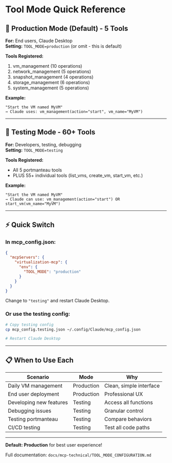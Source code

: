 # Tool Mode Quick Reference

## 🎯 Production Mode (Default) - 5 Tools

**For:** End users, Claude Desktop  
**Setting:** `TOOL_MODE=production` (or omit - this is default)

**Tools Registered:**
1. vm_management (10 operations)
2. network_management (5 operations)
3. snapshot_management (4 operations)
4. storage_management (6 operations)
5. system_management (5 operations)

**Example:**
```
"Start the VM named MyVM"
→ Claude uses: vm_management(action="start", vm_name="MyVM")
```

---

## 🔧 Testing Mode - 60+ Tools

**For:** Developers, testing, debugging  
**Setting:** `TOOL_MODE=testing`

**Tools Registered:**
- All 5 portmanteau tools
- PLUS 55+ individual tools (list_vms, create_vm, start_vm, etc.)

**Example:**
```
"Start the VM named MyVM"
→ Claude can use: vm_management(action="start") OR start_vm(vm_name="MyVM")
```

---

## ⚡ Quick Switch

### In mcp_config.json:
```json
{
  "mcpServers": {
    "virtualization-mcp": {
      "env": {
        "TOOL_MODE": "production"
      }
    }
  }
}
```

Change to `"testing"` and restart Claude Desktop.

### Or use the testing config:
```bash
# Copy testing config
cp mcp_config.testing.json ~/.config/Claude/mcp_config.json

# Restart Claude Desktop
```

---

## 📋 When to Use Each

| Scenario | Mode | Why |
|----------|------|-----|
| Daily VM management | Production | Clean, simple interface |
| End user deployment | Production | Professional UX |
| Developing new features | Testing | Access all functions |
| Debugging issues | Testing | Granular control |
| Testing portmanteau | Testing | Compare behaviors |
| CI/CD testing | Testing | Test all code paths |

---

**Default: Production** for best user experience!

Full documentation: `docs/mcp-technical/TOOL_MODE_CONFIGURATION.md`

